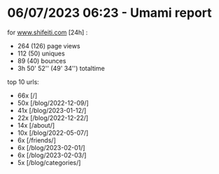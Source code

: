 # 06/07/2023 06:23 - Umami report
for www.shifeiti.com [24h] :

 - 264 (126) page views
 - 112 (50) uniques
 - 89 (40) bounces
 - 3h 50' 52'' (49' 34'') totaltime


top 10 urls:
 - 66x [/]
 - 50x [/blog/2022-12-09/]
 - 41x [/blog/2023-01-12/]
 - 22x [/blog/2022-12-22/]
 - 14x [/about/]
 - 10x [/blog/2022-05-07/]
 - 6x [/friends/]
 - 6x [/blog/2023-02-01/]
 - 6x [/blog/2023-02-03/]
 - 5x [/blog/categories/]


